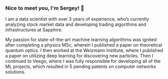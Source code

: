 ### Nice to meet you, I'm Sergey! 👋

I am a data scientist with over 3 years of experience, who’s currently analyzing stock market data and developing trading algorithms and infrastructures at Sapphire.

My passion for state-of-the-art machine learning algorithms was ignited after completing a physics MSc, wherein I published a paper on theoretical quantum optics. I then worked at the Weizmann Institute, where I published a paper on utilizing deep learning for discovering new particles. Then I continued to Veego, where I was fully responsible for developing all of the ML projects, which resulted in 5 pending patents on computer networks solutions.

